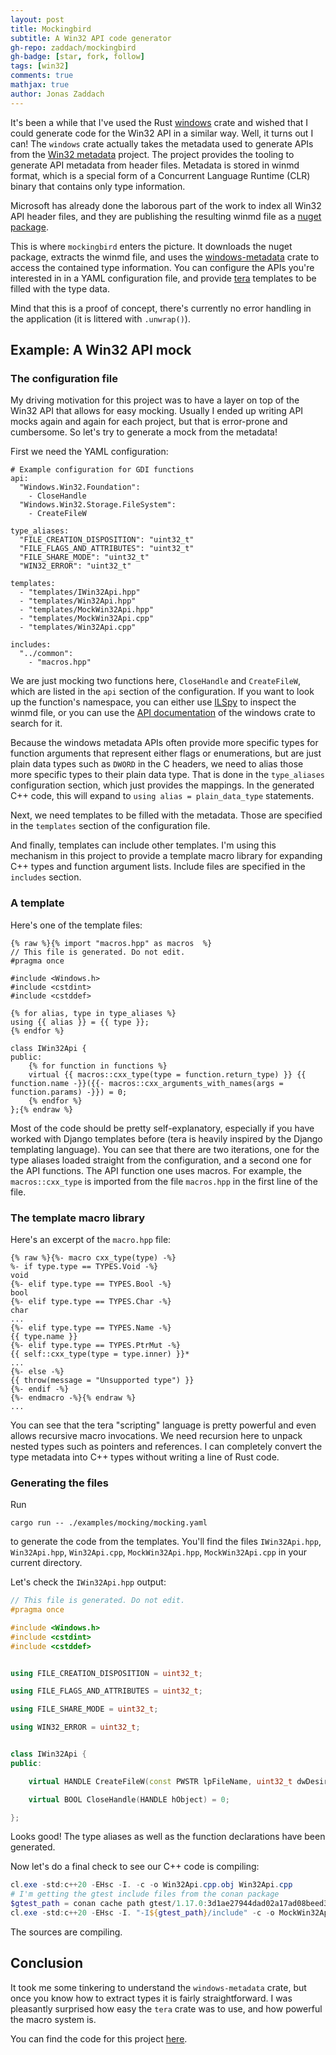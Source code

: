 ```yaml
---
layout: post
title: Mockingbird
subtitle: A Win32 API code generator
gh-repo: zaddach/mockingbird
gh-badge: [star, fork, follow]
tags: [win32]
comments: true
mathjax: true
author: Jonas Zaddach
---
```


It's been a while that I've used the Rust [windows](https://crates.io/crates/windows) crate and wished that I could generate code for the Win32 API in a similar way. Well, it turns out I can! The `windows` crate actually takes the metadata used to generate APIs from the [Win32 metadata](https://github.com/microsoft/win32metadata) project. The project provides the tooling to generate API metadata from header files. Metadata is stored in winmd format, which is a special form of a Concurrent Language Runtime (CLR) binary that contains only type information.

Microsoft has already done the laborous part of the work to index all Win32 API header files, and they are
publishing the resulting winmd file as a [nuget package](https://www.nuget.org/packages/Microsoft.Windows.SDK.Win32Metadata).

This is where `mockingbird` enters the picture. It downloads the nuget package, extracts the winmd file,  and uses the [windows-metadata](https://crates.io/crates/windows-metadata) crate to access the contained type information. You can configure the APIs you're interested in in a YAML configuration file, and provide [tera](https://keats.github.io/tera/docs/) templates to be filled with the type data.

Mind that this is a proof of concept, there's currently no error handling in the application (it is littered with `.unwrap()`).

## Example: A Win32 API mock

### The configuration file

My driving motivation for this project was to have a layer on top of the Win32 API that allows for easy mocking. Usually I ended up writing API mocks again and again for each project, but that is error-prone and cumbersome. So let's try to generate a mock from the metadata!

First we need the YAML configuration:
```
# Example configuration for GDI functions
api:
  "Windows.Win32.Foundation":
    - CloseHandle
  "Windows.Win32.Storage.FileSystem":
    - CreateFileW

type_aliases:
  "FILE_CREATION_DISPOSITION": "uint32_t"
  "FILE_FLAGS_AND_ATTRIBUTES": "uint32_t"
  "FILE_SHARE_MODE": "uint32_t"
  "WIN32_ERROR": "uint32_t"

templates:
  - "templates/IWin32Api.hpp"
  - "templates/Win32Api.hpp"
  - "templates/MockWin32Api.hpp"
  - "templates/MockWin32Api.cpp"
  - "templates/Win32Api.cpp"

includes:
  "../common":
    - "macros.hpp"
```

We are just mocking two functions here, `CloseHandle` and `CreateFileW`, which are listed in the `api` section of the configuration. If you want to look up the function's namespace, you can either use [ILSpy](https://github.com/icsharpcode/ILSpy) to inspect the winmd file, or you can use the [API documentation](https://microsoft.github.io/windows-docs-rs/) of the windows crate to search for it.

Because the windows metadata APIs often provide more specific types for function arguments that represent either flags or enumerations, but are just plain data types such as `DWORD` in the C headers, we need to alias those more specific types to their plain data type. That is done in the `type_aliases` configuration section, which just provides the mappings. In the generated C++ code, this will expand to `using alias = plain_data_type` statements.

Next, we need templates to be filled with the metadata. Those are specified in the `templates` section of the configuration file.

And finally, templates can include other templates. I'm using this mechanism in this project to provide a template macro library for expanding C++ types and function argument lists. Include files are specified in the `includes` section.

### A template

Here's one of the template files:
```
{% raw %}{% import "macros.hpp" as macros  %}
// This file is generated. Do not edit.
#pragma once

#include <Windows.h>
#include <cstdint>
#include <cstddef>

{% for alias, type in type_aliases %}
using {{ alias }} = {{ type }};
{% endfor %}

class IWin32Api {
public:
    {% for function in functions %}
    virtual {{ macros::cxx_type(type = function.return_type) }} {{ function.name -}}({{- macros::cxx_arguments_with_names(args = function.params) -}}) = 0;
    {% endfor %}
};{% endraw %}
```

Most of the code should be pretty self-explanatory, especially if you have worked with Django templates before (tera is heavily inspired by the Django templating language). You can see that there are two iterations, one for the type aliases loaded straight from the configuration, and a second one for the API functions. The API function one uses macros. For example, the `macros::cxx_type` is imported from the file `macros.hpp` in the first line of the file.

### The template macro library
Here's an excerpt of the `macro.hpp` file:
```
{% raw %}{%- macro cxx_type(type) -%}
%- if type.type == TYPES.Void -%}
void
{%- elif type.type == TYPES.Bool -%}
bool
{%- elif type.type == TYPES.Char -%}
char
...
{%- elif type.type == TYPES.Name -%}
{{ type.name }}
{%- elif type.type == TYPES.PtrMut -%}
{{ self::cxx_type(type = type.inner) }}*
...
{%- else -%}
{{ throw(message = "Unsupported type") }}
{%- endif -%}
{%- endmacro -%}{% endraw %}
...
```

You can see that the tera "scripting" language is pretty powerful and even allows recursive macro invocations. We need recursion here to unpack nested types such as pointers and references. I can completely convert the type metadata into C++ types without writing a line of Rust code.

### Generating the files
Run
```
cargo run -- ./examples/mocking/mocking.yaml
```
to generate the code from the templates. You'll find the files `IWin32Api.hpp`, `Win32Api.hpp`, `Win32Api.cpp`, `MockWin32Api.hpp`, `MockWin32Api.cpp` in your current directory.

Let's check the `IWin32Api.hpp` output:
```c++
// This file is generated. Do not edit.
#pragma once

#include <Windows.h>
#include <cstdint>
#include <cstddef>


using FILE_CREATION_DISPOSITION = uint32_t;

using FILE_FLAGS_AND_ATTRIBUTES = uint32_t;

using FILE_SHARE_MODE = uint32_t;

using WIN32_ERROR = uint32_t;


class IWin32Api {
public:

    virtual HANDLE CreateFileW(const PWSTR lpFileName, uint32_t dwDesiredAccess, FILE_SHARE_MODE dwShareMode, SECURITY_ATTRIBUTES* lpSecurityAttributes, FILE_CREATION_DISPOSITION dwCreationDisposition, FILE_FLAGS_AND_ATTRIBUTES dwFlagsAndAttributes, HANDLE hTemplateFile) = 0;

    virtual BOOL CloseHandle(HANDLE hObject) = 0;

};
```

Looks good! The type aliases as well as the function declarations have been generated.

Now let's do a final check to see our C++ code is compiling:
```ps1
cl.exe -std:c++20 -EHsc -I. -c -o Win32Api.cpp.obj Win32Api.cpp
# I'm getting the gtest include files from the conan package
$gtest_path = conan cache path gtest/1.17.0:3d1ae27944dad02a17ad08beed39ed6081da8ac6
cl.exe -std:c++20 -EHsc -I. "-I${gtest_path}/include" -c -o MockWin32Api.cpp.obj MockWin32Api.cpp
```

The sources are compiling.

## Conclusion
It took me some tinkering to understand the `windows-metadata` crate, but once you know how to extract types it is fairly straightforward. I was pleasantly surprised how easy the `tera` crate was to use, and how powerful the macro system is.

You can find the code for this project [here](https://github.com/zaddach/mockingbird).
